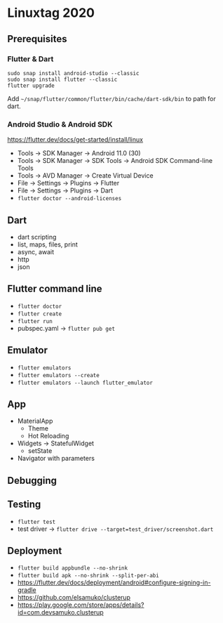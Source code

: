 # Linuxtag 2020

## Prerequisites

### Flutter & Dart
    sudo snap install android-studio --classic
    sudo snap install flutter --classic
    flutter upgrade
Add `~/snap/flutter/common/flutter/bin/cache/dart-sdk/bin` to path for dart.

### Android Studio & Android SDK
https://flutter.dev/docs/get-started/install/linux
* Tools → SDK Manager → Android 11.0 (30)
* Tools → SDK Manager → SDK Tools → Android SDK Command-line Tools
* Tools → AVD Manager → Create Virtual Device
* File → Settings → Plugins → Flutter
* File → Settings → Plugins → Dart
* `flutter doctor --android-licenses`

## Dart
* dart scripting
* list, maps, files, print
* async, await
* http
* json

## Flutter command line
* `flutter doctor`
* `flutter create`
* `flutter run`
* pubspec.yaml → `flutter pub get`

## Emulator
* `flutter emulators`
* `flutter emulators --create`
* `flutter emulators --launch flutter_emulator`

## App
* MaterialApp
  * Theme
  * Hot Reloading
* Widgets → StatefulWidget
  * setState
* Navigator with parameters

## Debugging

## Testing
* `flutter test`
* test driver → `flutter drive --target=test_driver/screenshot.dart`

## Deployment
* `flutter build appbundle --no-shrink`
* `flutter build apk --no-shrink --split-per-abi`
* https://flutter.dev/docs/deployment/android#configure-signing-in-gradle
* https://github.com/elsamuko/clusterup
* https://play.google.com/store/apps/details?id=com.devsamuko.clusterup

